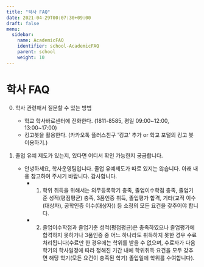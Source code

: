 ```yaml
---
title: "학사 FAQ"
date: 2021-04-29T00:07:30+09:00
draft: false
menu:
  sidebar:
    name: AcademicFAQ
    identifier: school-AcademicFAQ
    parent: school
    weight: 10
---
```


# 학사 FAQ

0. 학사 관련해서 질문할 수 있는 방법
   - 학교 학사바로센터에 전화한다. (1811-8585, 평일 09:00~12:00, 13:00~17:00)
   - 킹고봇을 활용한다. (카카오톡 플러스친구 '킹고' 추가 or 학교 포털의 킹고 봇 이용하기.)

1. 졸업 유예 제도가 있는지, 있다면 어디서 확인 가능한지 궁금합니다.
   - 안녕하세요, 학사운영팀입니다. 졸업 유예제도가 따로 있지는 않습니다. 아래 내용 참고하여 주시기 바랍니다. 감사합니다.
     - 1. 학위 취득을 위해서는 의무등록학기 충족, 졸업이수학점 충족, 졸업기준 성적(평점평균) 충족, 3품인증 취득, 졸업평가 합격, 기타(교직 이수(대상자), 공학인증 이수(대상자)) 등 소정의 모든 요건을 갖추어야 합니다. 
     - 2. 졸업이수학점과 졸업기준 성적(평점평균)은 충족하였으나 졸업평가에 합격하지 못하거나 3품인증 중 어느 하나라도 취득하지 못한 경우 수료처리됩니다(수료만 한 경우에는 학위를 받을 수 없으며, 수료자가 다음 학기의 학사일정에 따라 정해진 기간 내에 학위취득 요건을 모두 갖추면 해당 학기(모든 요건이 충족된 학기) 졸업일에 학위를 수여합니다).
